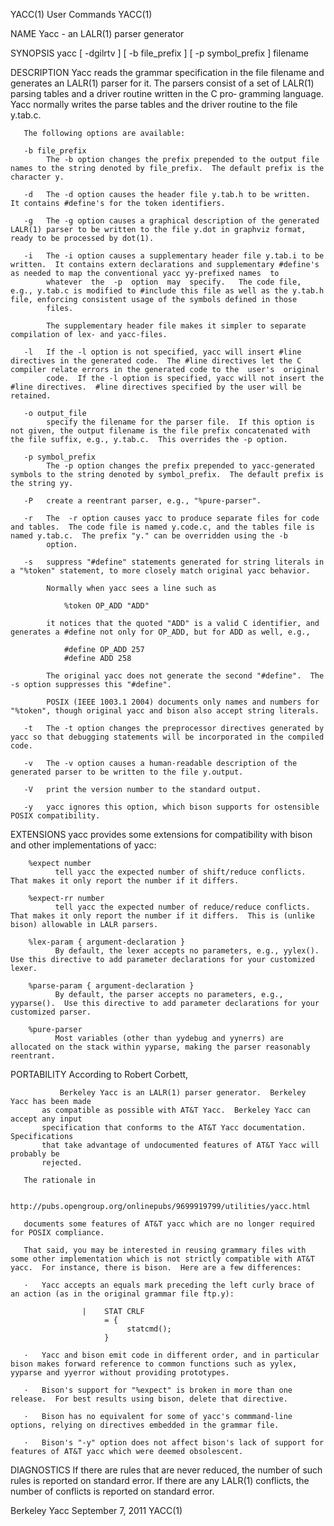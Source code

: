 YACC(1)                                                                                         User Commands                                                                                         YACC(1)



NAME
       Yacc - an LALR(1) parser generator

SYNOPSIS
       yacc [ -dgilrtv ] [ -b file_prefix ] [ -p symbol_prefix ] filename

DESCRIPTION
       Yacc  reads  the grammar specification in the file filename and generates an LALR(1) parser for it.  The parsers consist of a set of LALR(1) parsing tables and a driver routine written in the C pro‐
       gramming language.  Yacc normally writes the parse tables and the driver routine to the file y.tab.c.

       The following options are available:

       -b file_prefix
            The -b option changes the prefix prepended to the output file names to the string denoted by file_prefix.  The default prefix is the character y.

       -d   The -d option causes the header file y.tab.h to be written.  It contains #define's for the token identifiers.

       -g   The -g option causes a graphical description of the generated LALR(1) parser to be written to the file y.dot in graphviz format, ready to be processed by dot(1).

       -i   The -i option causes a supplementary header file y.tab.i to be written.  It contains extern declarations and supplementary #define's as needed to map the conventional yacc yy-prefixed names  to
            whatever  the  -p  option  may  specify.   The code file, e.g., y.tab.c is modified to #include this file as well as the y.tab.h file, enforcing consistent usage of the symbols defined in those
            files.

            The supplementary header file makes it simpler to separate compilation of lex- and yacc-files.

       -l   If the -l option is not specified, yacc will insert #line directives in the generated code.  The #line directives let the C compiler relate errors in the generated code to the  user's  original
            code.  If the -l option is specified, yacc will not insert the #line directives.  #line directives specified by the user will be retained.

       -o output_file
            specify the filename for the parser file.  If this option is not given, the output filename is the file prefix concatenated with the file suffix, e.g., y.tab.c.  This overrides the -p option.

       -p symbol_prefix
            The -p option changes the prefix prepended to yacc-generated symbols to the string denoted by symbol_prefix.  The default prefix is the string yy.

       -P   create a reentrant parser, e.g., "%pure-parser".

       -r   The  -r option causes yacc to produce separate files for code and tables.  The code file is named y.code.c, and the tables file is named y.tab.c.  The prefix "y." can be overridden using the -b
            option.

       -s   suppress "#define" statements generated for string literals in a "%token" statement, to more closely match original yacc behavior.

            Normally when yacc sees a line such as

                %token OP_ADD "ADD"

            it notices that the quoted "ADD" is a valid C identifier, and generates a #define not only for OP_ADD, but for ADD as well, e.g.,

                #define OP_ADD 257
                #define ADD 258

            The original yacc does not generate the second "#define".  The -s option suppresses this "#define".

            POSIX (IEEE 1003.1 2004) documents only names and numbers for "%token", though original yacc and bison also accept string literals.

       -t   The -t option changes the preprocessor directives generated by yacc so that debugging statements will be incorporated in the compiled code.

       -v   The -v option causes a human-readable description of the generated parser to be written to the file y.output.

       -V   print the version number to the standard output.

       -y   yacc ignores this option, which bison supports for ostensible POSIX compatibility.

EXTENSIONS
       yacc provides some extensions for compatibility with bison and other implementations of yacc:

        %expect number
              tell yacc the expected number of shift/reduce conflicts.  That makes it only report the number if it differs.

        %expect-rr number
              tell yacc the expected number of reduce/reduce conflicts.  That makes it only report the number if it differs.  This is (unlike bison) allowable in LALR parsers.

        %lex-param { argument-declaration }
              By default, the lexer accepts no parameters, e.g., yylex().  Use this directive to add parameter declarations for your customized lexer.

        %parse-param { argument-declaration }
              By default, the parser accepts no parameters, e.g., yyparse().  Use this directive to add parameter declarations for your customized parser.

        %pure-parser
              Most variables (other than yydebug and yynerrs) are allocated on the stack within yyparse, making the parser reasonably reentrant.

PORTABILITY
       According to Robert Corbett,

               Berkeley Yacc is an LALR(1) parser generator.  Berkeley Yacc has been made
           as compatible as possible with AT&T Yacc.  Berkeley Yacc can accept any input
           specification that conforms to the AT&T Yacc documentation.  Specifications
           that take advantage of undocumented features of AT&T Yacc will probably be
           rejected.

       The rationale in

           http://pubs.opengroup.org/onlinepubs/9699919799/utilities/yacc.html

       documents some features of AT&T yacc which are no longer required for POSIX compliance.

       That said, you may be interested in reusing grammary files with some other implementation which is not strictly compatible with AT&T yacc.  For instance, there is bison.  Here are a few differences:

       ·   Yacc accepts an equals mark preceding the left curly brace of an action (as in the original grammar file ftp.y):

                    |    STAT CRLF
                         = {
                              statcmd();
                         }

       ·   Yacc and bison emit code in different order, and in particular bison makes forward reference to common functions such as yylex, yyparse and yyerror without providing prototypes.

       ·   Bison's support for "%expect" is broken in more than one release.  For best results using bison, delete that directive.

       ·   Bison has no equivalent for some of yacc's commmand-line options, relying on directives embedded in the grammar file.

       ·   Bison's "-y" option does not affect bison's lack of support for features of AT&T yacc which were deemed obsolescent.

DIAGNOSTICS
       If there are rules that are never reduced, the number of such rules is reported on standard error.  If there are any LALR(1) conflicts, the number of conflicts is reported on standard error.



Berkeley Yacc                                                                                 September 7, 2011                                                                                       YACC(1)
